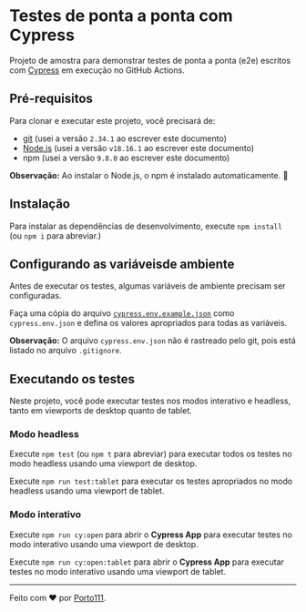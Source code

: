 # Testes de ponta a ponta com Cypress

Projeto de amostra para demonstrar testes de ponta a ponta (e2e) escritos com [Cypress](https://cypress.io) em execução no GitHub Actions.

## Pré-requisitos

Para clonar e executar este projeto, você precisará de:

- [git](https://git-scm.com/downloads) (usei a versão `2.34.1` ao escrever este documento)
- [Node.js](https://nodejs.org/en/) (usei a versão `v18.16.1` ao escrever este documento)
- npm (usei a versão `9.8.0` ao escrever este documento)

**Observação:** Ao instalar o Node.js, o npm é instalado automaticamente. 🚀

## Instalação

Para instalar as dependências de desenvolvimento, execute `npm install` (ou `npm i` para abreviar.)

## Configurando as variáveis ​​de ambiente

Antes de executar os testes, algumas variáveis ​​de ambiente precisam ser configuradas.

Faça uma cópia do arquivo [`cypress.env.example.json`](./cypress.env.example.json) como `cypress.env.json` e defina os valores apropriados para todas as variáveis.

**Observação:** O arquivo `cypress.env.json` não é rastreado pelo git, pois está listado no arquivo `.gitignore`.

## Executando os testes

Neste projeto, você pode executar testes nos modos interativo e headless, tanto em viewports de desktop quanto de tablet.

### Modo headless

Execute `npm test` (ou `npm t` para abreviar) para executar todos os testes no modo headless usando uma viewport de desktop.

Execute `npm run test:tablet` para executar os testes apropriados no modo headless usando uma viewport de tablet.

### Modo interativo

Execute `npm run cy:open` para abrir o **Cypress App** para executar testes no modo interativo usando uma viewport de desktop.

Execute `npm run cy:open:tablet` para abrir o **Cypress App** para executar testes no modo interativo usando uma viewport de tablet.

---

Feito com ❤️ por [Porto111](<(https://github.com/Porto111)>).
